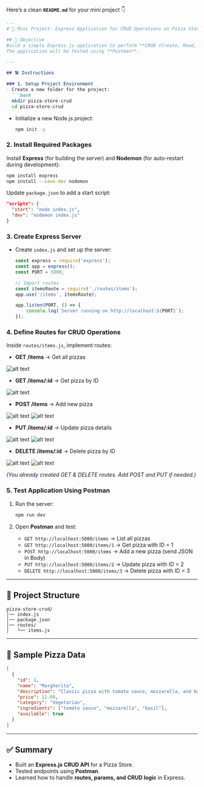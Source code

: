 Here’s a clean **`README.md`** for your mini project 👇

````markdown
---
# 🍕 Mini Project: Express Application for CRUD Operations on Pizza Store Items

## 📌 Objective
Build a simple Express.js application to perform **CRUD (Create, Read, Update, Delete)** operations on items in a pizza store.  
The application will be tested using **Postman**.

---

## 🛠️ Instructions

### 1. Setup Project Environment
- Create a new folder for the project:
  ```bash
  mkdir pizza-store-crud
  cd pizza-store-crud
````

* Initialize a new Node.js project:

  ```bash
  npm init -y
  ```

### 2. Install Required Packages

Install **Express** (for building the server) and **Nodemon** (for auto-restart during development):

```bash
npm install express
npm install --save-dev nodemon
```

Update `package.json` to add a start script:

```json
"scripts": {
  "start": "node index.js",
  "dev": "nodemon index.js"
}
```

### 3. Create Express Server

* Create `index.js` and set up the server:

  ```js
  const express = require('express');
  const app = express();
  const PORT = 5000;

  // Import routes
  const itemsRoute = require('./routes/items');
  app.use('/items', itemsRoute);

  app.listen(PORT, () => {
      console.log(`Server running on http://localhost:${PORT}`);
  });
  ```

### 4. Define Routes for CRUD Operations

Inside `routes/items.js`, implement routes:

* **GET /items** → Get all pizzas

![alt text](<pictures/Screenshot 2025-09-18 190954.png>)

* **GET /items/\:id** → Get pizza by ID

![alt text](<pictures/Screenshot 2025-09-18 191006.png>)

* **POST /items** → Add new pizza

![alt text](<pictures/Screenshot 2025-09-18 191258.png>)
![alt text](<pictures/Screenshot 2025-09-18 192034.png>)

* **PUT /items/\:id** → Update pizza details

![alt text](<pictures/Screenshot 2025-09-18 192201.png>)
![alt text](<pictures/Screenshot 2025-09-18 192216.png>)

* **DELETE /items/\:id** → Delete pizza by ID

![alt text](<pictures/Screenshot 2025-09-18 192058.png>)
![alt text](<pictures/Screenshot 2025-09-18 192110.png>)

*(You already created GET & DELETE routes. Add POST and PUT if needed.)*

### 5. Test Application Using Postman

1. Run the server:

   ```bash
   npm run dev
   ```
2. Open **Postman** and test:

   * `GET http://localhost:5000/items` → List all pizzas
   * `GET http://localhost:5000/items/1` → Get pizza with ID = 1
   * `POST http://localhost:5000/items` → Add a new pizza (send JSON in Body)
   * `PUT http://localhost:5000/items/2` → Update pizza with ID = 2
   * `DELETE http://localhost:5000/items/3` → Delete pizza with ID = 3

---

## 📂 Project Structure

```
pizza-store-crud/
│── index.js
│── package.json
│── routes/
│   └── items.js
```

---

## 🚀 Sample Pizza Data

```json
[
  {
    "id": 1,
    "name": "Margherita",
    "description": "Classic pizza with tomato sauce, mozzarella, and basil",
    "price": 12.99,
    "category": "Vegetarian",
    "ingredients": ["tomato sauce", "mozzarella", "basil"],
    "available": true
  }
]
```

---

## ✅ Summary

* Built an **Express.js CRUD API** for a Pizza Store.
* Tested endpoints using **Postman**.
* Learned how to handle **routes, params, and CRUD logic** in Express.

